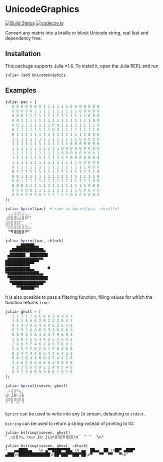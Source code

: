 # UnicodeGraphics

[![Build Status](https://travis-ci.org/rafaqz/UnicodeGraphics.jl.svg?branch=master)](https://travis-ci.org/rafaqz/UnicodeGraphics.jl)
[![codecov.io](http://codecov.io/github/rafaqz/UnicodeGraphics.jl/coverage.svg?branch=master)](http://codecov.io/github/rafaqz/UnicodeGraphics.jl?branch=master)

Convert any matrix into a braille or block Unicode string, real fast and dependency free.

## Installation 
This package supports Julia ≥1.6. To install it, open the Julia REPL and run 
```julia-repl
julia> ]add UnicodeGraphics
```

## Examples
```julia
julia> pac = [
   0 0 0 0 0 0 0 1 1 1 1 1 1 0 0 0 0 0 0 0
   0 0 0 0 0 1 1 1 1 1 1 1 1 1 1 0 0 0 0 0
   0 0 0 1 1 1 1 1 1 1 1 1 1 1 1 1 1 0 0 0
   0 0 1 1 1 1 1 1 1 1 1 1 1 1 1 1 1 1 0 0
   0 0 1 1 1 1 1 1 1 0 0 1 1 1 1 1 1 1 1 0
   0 1 1 1 1 1 1 1 1 0 0 1 1 1 1 1 1 1 1 0
   0 1 1 1 1 1 1 1 1 1 1 1 1 1 1 1 1 0 0 0
   1 1 1 1 1 1 1 1 1 1 1 1 1 1 1 0 0 0 0 0
   1 1 1 1 1 1 1 1 1 1 1 1 1 0 0 0 0 0 0 0
   1 1 1 1 1 1 1 1 1 1 1 0 0 0 0 0 0 0 0 0
   1 1 1 1 1 1 1 1 1 1 1 0 0 0 0 0 0 0 0 1
   1 1 1 1 1 1 1 1 1 1 1 1 1 0 0 0 0 0 0 0
   1 1 1 1 1 1 1 1 1 1 1 1 1 1 1 0 0 0 0 0
   0 1 1 1 1 1 1 1 1 1 1 1 1 1 1 1 1 0 0 0
   0 1 1 1 1 1 1 1 1 1 1 1 1 1 1 1 1 1 1 0
   0 0 1 1 1 1 1 1 1 1 1 1 1 1 1 1 1 1 1 0
   0 0 1 1 1 1 1 1 1 1 1 1 1 1 1 1 1 1 0 0
   0 0 0 1 1 1 1 1 1 1 1 1 1 1 1 1 1 0 0 0
   0 0 0 0 0 1 1 1 1 1 1 1 1 1 1 0 0 0 0 0
   0 0 0 0 0 0 0 1 1 1 1 1 1 0 0 0 0 0 0 0
];

julia> bprint(pac)  # same as bprint(pac, :braille)
⠀⣠⣴⣾⣿⣿⣷⣦⣄⠀
⣰⣿⣿⣿⣧⣼⣿⡿⠟⠃
⣿⣿⣿⣿⣿⣏⡁⠀⠀⠠
⠹⣿⣿⣿⣿⣿⣿⣷⣦⡄
⠀⠙⠻⢿⣿⣿⡿⠟⠋⠀

julia> bprint(pac, :block)
     ▄▄██████▄▄     
  ▄██████████████▄  
 ▄███████  ████████ 
▄██████████████▀▀   
███████████▀▀       
███████████▄▄      ▀
▀██████████████▄▄   
 ▀█████████████████ 
  ▀██████████████▀  
     ▀▀██████▀▀     
```

It is also possible to pass a filtering function, filling values for which the function returns `true`:
```julia
julia> ghost = [
   1 7 7 7 7 8 6 4 6 3 9 9 9 7
   1 5 3 6 6 8 2 8 2 2 2 9 3 7
   9 5 4 8 8 6 4 8 4 8 2 6 5 9
   5 2 5 1 8 8 6 8 3 3 6 8 6 9
   9 9 9 3 1 8 4 5 3 7 9 6 8 3
   3 8 8 7 5 6 4 4 2 5 5 6 4 1
   2 8 8 3 7 4 6 2 8 9 7 6 8 2
   2 4 9 7 2 6 2 4 1 5 6 4 8 8
   8 2 4 4 4 4 8 6 4 4 6 4 2 2
   6 8 2 6 4 4 8 6 4 2 4 4 2 8
   4 2 6 4 2 6 8 6 6 2 8 8 8 8
   8 2 3 6 6 8 9 1 2 4 8 5 4 8
   8 3 7 3 8 6 9 3 6 6 1 9 1 6
];

julia> bprint(iseven, ghost)
⢀⠴⣾⣿⠷⣦⡀
⣴⠆⣸⣷⠆⣸⣧
⣿⢿⣿⠿⣿⡿⣿
⠁⠀⠉⠀⠉⠀⠈
```
`bprint` can be used to write into any `IO` stream, defaulting to `stdout`.

`bstring` can be used to return a string instead of printing to IO:
```julia-repl
julia> bstring(iseven, ghost)
"⢀⠴⣾⣿⠷⣦⡀\n⣴⠆⣸⣷⠆⣸⣧\n⣿⢿⣿⠿⣿⡿⣿\n⠁⠀⠉⠀⠉⠀⠈\n"

julia> bstring(iseven, ghost, :block)
"   ▄▄████▄▄   \n ▄▀▀████▀▀██▄ \n ▄▄  ██▄▄  ██ \n██▀ ▄███▀ ▄███\n██████████████\n██▀███▀▀███▀██\n▀   ▀▀  ▀▀   ▀\n"
```
